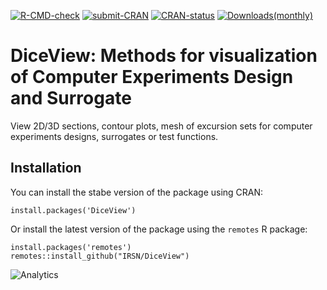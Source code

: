 [![R-CMD-check](https://github.com/IRSN/DiceView/actions/workflows/check-standard.yml/badge.svg)](https://github.com/IRSN/DiceView/actions/workflows/check-standard.yml)
[![submit-CRAN](https://github.com/IRSN/DiceView/actions/workflows/submit-on-cran.yml/badge.svg)](https://github.com/IRSN/DiceView/actions/workflows/submit-on-cran.yml)
[![CRAN-status](https://www.r-pkg.org/badges/version/DiceView)](https://cran.r-project.org/package=DiceView)
[![Downloads(monthly)](https://cranlogs.r-pkg.org/badges/DiceView)](https://cran.r-project.org/package=DiceView)

# DiceView: Methods for visualization of Computer Experiments Design and Surrogate

View 2D/3D sections, contour plots, mesh of excursion sets for computer experiments designs, surrogates or test functions.

Installation
------------

You can install the stabe version of the package using CRAN:

```
install.packages('DiceView')
```

Or install the latest version of the package using the `remotes` R package:

```
install.packages('remotes')
remotes::install_github("IRSN/DiceView")
```

![Analytics](https://ga-beacon.appspot.com/UA-109580-20/DiceView)
